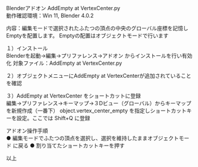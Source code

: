 Blenderアドオン AddEmpty at VertexCenter.py  
動作確認環境：Win 11, Blender 4.0.2

内容：編集モードで選択されたふたつの頂点の中央のグローバル座標を記憶しEmptyを配置します。
Emptyの配置はオブジェクトモードで行います

１）インストール  
Blenderを起動→編集→プリファレンス→アドオン からインストールを行い有効化
対象ファイル：AddEmpty at VertexCenter.py

２）オブジェクトメニューにAddEmpty at VertexCenterが追加されていることを確認

３）AddEmpty at VertexCenter をショートカットに登録  
編集→プリファレンス→キーマップ→３Dビュー（グローバル）からキーマップを新規作成（一番下）
object.vertex_center_empty を指定しショートカットキーを設定。ここでは Shift+Q に登録

アドオン操作手順  
● 編集モードでふたつの頂点を選択し、選択を維持したままオブジェクトモード
に戻る
● 割り当てたショートカットキーを押す

以上
